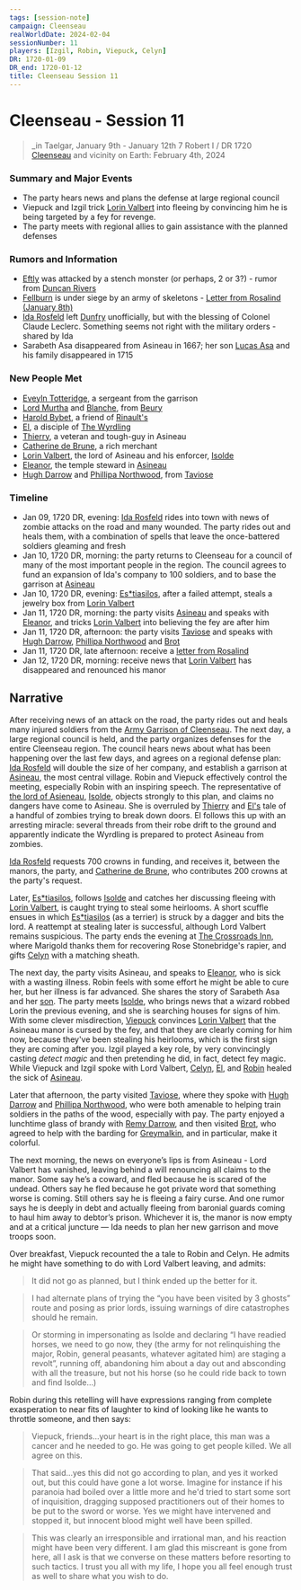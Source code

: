 ```yaml
---
tags: [session-note]
campaign: Cleenseau
realWorldDate: 2024-02-04
sessionNumber: 11
players: [Izgil, Robin, Viepuck, Celyn]
DR: 1720-01-09
DR_end: 1720-01-12
title: Cleenseau Session 11
---
```

# Cleenseau - Session 11
>_in Taelgar, January 9th - January 12th
>7 Robert I / DR 1720
>[Cleenseau](<../../../gazetteer/greater-sembara/sembara/barony-of-aveil/cleenseau-region/cleenseau/cleenseau.md>) and vicinity
>on Earth: February 4th, 2024

### Summary and Major Events

* The party hears news and plans the defense at large regional council
* Viepuck and Izgil trick [Lorin Valbert](<../../../people/sembarans/lorin-valbert.md>) into fleeing by convincing him he is being targeted by a fey for revenge. 
* The party meets with regional allies to gain assistance with the planned defenses
### Rumors and Information

* [Eftly](<../../../gazetteer/greater-sembara/sembara/barony-of-aveil/eftly.md>) was attacked by a stench monster (or perhaps, 2 or 3?) - rumor from [Duncan Rivers](<../../../people/sembarans/duncan-rivers.md>)
* [Fellburn](<../../../gazetteer/greater-sembara/sembara/heartlands/fellburn.md>) is under siege by an army of skeletons - [Letter from Rosalind (January 8th)](<../letters-and-stories/letter-from-rosalind-january-8th.md>)
* [Ida Rosfeld](<../../../people/sembarans/ida-rosfeld.md>) left [Dunfry](<../../../gazetteer/greater-sembara/sembara/western-marches/dunfry.md>) unofficially, but with the blessing of Colonel Claude Leclerc. Something seems not right with the military orders - shared by Ida
* Sarabeth Asa disappeared from Asineau in 1667; her son [Lucas Asa](<../../../people/sembarans/lucas-asa.md>) and his family disappeared in 1715
### New People Met
* [Eveyln Totteridge](<../../../people/sembarans/eveyln-totteridge.md>), a sergeant from the garrison
* [Lord Murtha](<../../../people/sembarans/erick-murtha.md>) and [Blanche](<../../../people/sembarans/blanche.md>), from [Beury](<../../../gazetteer/greater-sembara/sembara/barony-of-aveil/cleenseau-region/beury.md>)
* [Harold Bybet](<../../../people/sembarans/harold-bybet.md>), a friend of [Rinault's](<../../../people/sembarans/rinault-essford.md>)
* [El](<../../../people/sembarans/el.md>), a disciple of [The Wyrdling](<../../../cosmology/gods/incorporeal-gods/mos-numena/the-wyrdling.md>)
* [Thierry](<../../../people/sembarans/thierry.md>), a veteran and tough-guy in Asineau
* [Catherine de Brune](<../../../people/sembarans/catherine-de-brune.md>), a rich merchant
* [Lorin Valbert](<../../../people/sembarans/lorin-valbert.md>), the lord of Asineau and his enforcer, [Isolde](<../../../people/sembarans/isolde.md>)
* [Eleanor](<../../../people/sembarans/eleanor.md>), the temple steward in [Asineau](<../../../gazetteer/greater-sembara/sembara/barony-of-aveil/cleenseau-region/asineau.md>)
* [Hugh Darrow](<../../../people/sembarans/hugh-darrow.md>) and [Phillipa Northwood](<../../../people/sembarans/phillipa-northwood.md>), from [Taviose](<../../../gazetteer/greater-sembara/sembara/barony-of-aveil/cleenseau-region/taviose.md>)

### Timeline
* Jan 09, 1720 DR, evening: [Ida Rosfeld](<../../../people/sembarans/ida-rosfeld.md>) rides into town with news of zombie attacks on the road and many wounded. The party rides out and heals them, with a combination of spells that leave the once-battered soldiers gleaming and fresh
* Jan 10, 1720 DR, morning: the party returns to Cleenseau for a council of many of the most important people in the region. The council agrees to fund an expansion of Ida's company to 100 soldiers, and to base the garrison at [Asineau](<../../../gazetteer/greater-sembara/sembara/barony-of-aveil/cleenseau-region/asineau.md>)
* Jan 10, 1720 DR, evening: [Es*tiasilos](<../../../people/pcs/cleenseau/estiasilos.md>), after a failed attempt, steals a jewelry box from [Lorin Valbert](<../../../people/sembarans/lorin-valbert.md>)
* Jan 11, 1720 DR, morning: the party visits [Asineau](<../../../gazetteer/greater-sembara/sembara/barony-of-aveil/cleenseau-region/asineau.md>) and speaks with [Eleanor](<../../../people/sembarans/eleanor.md>), and tricks [Lorin Valbert](<../../../people/sembarans/lorin-valbert.md>) into believing the fey are after him
* Jan 11, 1720 DR, afternoon: the party visits [Taviose](<../../../gazetteer/greater-sembara/sembara/barony-of-aveil/cleenseau-region/taviose.md>) and speaks with [Hugh Darrow](<../../../people/sembarans/hugh-darrow.md>),  [Phillipa Northwood](<../../../people/sembarans/phillipa-northwood.md>) and [Brot](<../../../people/dwarves/brot-starsearcher.md>)
* Jan 11, 1720 DR, late afternoon: receive a [letter from Rosalind](<../letters-and-stories/letter-from-rosalind-january-8th.md>)
* Jan 12, 1720 DR, morning: receive news that [Lorin Valbert](<../../../people/sembarans/lorin-valbert.md>) has disappeared and renounced his manor
## Narrative

After receiving news of an attack on the road, the party rides out and heals many injured soldiers from the [Army Garrison of Cleenseau](<../../../groups/sembaran-army/army-garrison-of-cleenseau.md>). The next day, a large regional council is held, and the party organizes defenses for the entire Cleenseau region. The council hears news about what has been happening over the last few days, and agrees on a regional defense plan: [Ida Rosfeld](<../../../people/sembarans/ida-rosfeld.md>) will double the size of her company, and establish a garrison at [Asineau](<../../../gazetteer/greater-sembara/sembara/barony-of-aveil/cleenseau-region/asineau.md>), the most central village. Robin and Viepuck effectively control the meeting, especially Robin with an inspiring speech. The representative of [the lord of Asieneau](<../../../people/sembarans/lorin-valbert.md>), [Isolde](<../../../people/sembarans/isolde.md>), objects strongly to this plan, and claims no dangers have come to Asineau. She is overruled by [Thierry](<../../../people/sembarans/thierry.md>) and [El's](<../../../people/sembarans/el.md>) tale of a handful of zombies trying to break down doors. El follows this up with an arresting miracle: several threads from their robe drift to the ground and apparently indicate the Wyrdling is prepared to protect Asineau from zombies. 

[Ida Rosfeld](<../../../people/sembarans/ida-rosfeld.md>) requests 700 crowns in funding, and receives it, between the manors, the party, and [Catherine de Brune](<../../../people/sembarans/catherine-de-brune.md>), who contributes 200 crowns at the party's request.

Later, [Es*tiasilos](<../../../people/pcs/cleenseau/estiasilos.md>), follows [Isolde](<../../../people/sembarans/isolde.md>) and catches her discussing fleeing with [Lorin Valbert](<../../../people/sembarans/lorin-valbert.md>), is caught trying to steal some heirlooms. A short scuffle ensues in which [Es*tiasilos](<../../../people/pcs/cleenseau/estiasilos.md>) (as a terrier) is struck by a dagger and bits the lord. A reattempt at stealing later is successful, although Lord Valbert remains suspicious. The party ends the evening at [The Crossroads Inn](<../../../gazetteer/greater-sembara/sembara/barony-of-aveil/cleenseau-region/cleenseau/the-crossroads-inn.md>), where Marigold thanks them for recovering Rose Stonebridge's rapier, and gifts [Celyn](<../../../people/pcs/cleenseau/celyn.md>) with a matching sheath. 

The next day, the party visits Asineau, and speaks to [Eleanor](<../../../people/sembarans/eleanor.md>), who is sick with a wasting illness. Robin feels with some effort he might be able to cure her, but her illness is far advanced. She shares the story of Sarabeth Asa and her [son](<../../../people/sembarans/lucas-asa.md>). The party meets [Isolde](<../../../people/sembarans/isolde.md>), who brings news that a wizard robbed Lorin the previous evening, and she is searching houses for signs of him. With some clever misdirection, [Viepuck](<../../../people/pcs/cleenseau/viepuck.md>) convinces [Lorin Valbert](<../../../people/sembarans/lorin-valbert.md>) that the Asineau manor is cursed by the fey, and that they are clearly coming for him now, because they've been stealing his heirlooms, which is the first sign they are coming after you. Izgil played a key role, by very convincingly casting *detect magic* and then pretending he did, in fact, detect fey magic.  While Viepuck and Izgil spoke with Lord Valbert, [Celyn](<../../../people/pcs/cleenseau/celyn.md>), [El](<../../../people/sembarans/el.md>), and [Robin](<../../../people/pcs/cleenseau/robin-of-abenfyrd.md>) healed the sick of [Asineau](<../../../gazetteer/greater-sembara/sembara/barony-of-aveil/cleenseau-region/asineau.md>).

Later that afternoon, the party visited [Taviose](<../../../gazetteer/greater-sembara/sembara/barony-of-aveil/cleenseau-region/taviose.md>), where they spoke with [Hugh Darrow](<../../../people/sembarans/hugh-darrow.md>) and [Phillipa Northwood](<../../../people/sembarans/phillipa-northwood.md>), who were both amenable to helping train soldiers in the paths of the wood, especially with pay. The party enjoyed a lunchtime glass of brandy with [Remy Darrow](<../../../people/sembarans/remy-darrow.md>), and then visited [Brot](<../../../people/dwarves/brot-starsearcher.md>), who agreed to help with the barding for [Greymalkin](<../../../people/pcs/cleenseau/greymalkin.md>), and in particular, make it colorful.

The next morning, the news on everyone’s lips is from Asineau - Lord Valbert has vanished, leaving behind a will renouncing all claims to the manor. Some say he’s a coward, and fled because he is scared of the undead. Others say he fled because he got private word that something worse is coming. Still others say he is fleeing a fairy curse. And one rumor says he is deeply in debt and actually fleeing from baronial guards coming to haul him away to debtor’s prison. Whichever it is, the manor is now empty and at a critical juncture — Ida needs to plan her new garrison and move troops soon.

Over breakfast, Viepuck recounted the a tale to Robin and Celyn. He admits he might have something to do with Lord Valbert leaving, and admits:

> It did not go as planned, but I think ended up the better for it.   
   
  > I had alternate plans of trying the “you have been visited by 3 ghosts” route and posing as prior lords, issuing warnings of dire catastrophes should he remain.   
  
> Or storming in impersonating as Isolde and declaring “I have readied horses, we need to go now, they (the army for not relinquishing the major, Robin, general peasants, whatever agitated him) are staging a revolt”, running off, abandoning him about a day out and absconding with all the treasure, but not his horse (so he could ride back to town and find Isolde…)

Robin during this retelling will have expressions ranging from complete exasperation to near fits of laughter to kind of looking like he wants to throttle someone, and then says:  
  
> Viepuck, friends...your heart is in the right place, this man was a cancer and he needed to go. He was going to get people killed. We all agree on this.  
  
> That said...yes this did not go according to plan, and yes it worked out, but this could have gone a lot worse. Imagine for instance if his paranoia had boiled over a little more and he'd tried to start some sort of inquisition, dragging supposed practitioners out of their homes to be put to the sword or worse. Yes we might have intervened and stopped it, but innocent blood might well have been spilled.  
  
> This was clearly an irresponsible and irrational man, and his reaction might have been very different. I am glad this miscreant is gone from here, all I ask is that we converse on these matters before resorting to such tactics. I trust you all with my life, I hope you all feel enough trust as well to share what you wish to do.

